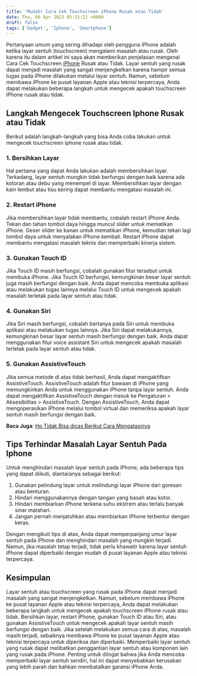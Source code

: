 ```yaml
---
title: 'Mudah! Cara Cek Touchscreen iPhone Rusak atau Tidak'
date: Thu, 06 Apr 2023 05:31:22 +0000
draft: false
tags: ['Gadget', 'Iphone', 'Smartphone']
---
```


Pertanyaan umum yang sering dihadapi oleh pengguna iPhone adalah ketika layar sentuh (touchscreen) mengalami masalah atau rusak. Oleh karena itu dalam artikel ini saya akan memberikan penjelasan mengenai Cara Cek Touchscreen [iPhone](https://www.apple.com/id/iphone/) Rusak atau Tidak. Layar sentuh yang rusak dapat menjadi masalah yang sangat menjengkelkan karena hampir semua tugas pada iPhone dilakukan melalui layar sentuh. Namun, sebelum membawa iPhone ke pusat layanan Apple atau teknisi terpercaya, Anda dapat melakukan beberapa langkah untuk mengecek apakah touchscreen iPhone rusak atau tidak.

Langkah Mengecek Touchscreen Iphone Rusak atau Tidak
----------------------------------------------------

Berikut adalah langkah-langkah yang bisa Anda coba lakukan untuk mengecek touchscreen iphone rusak atau tidak.

### 1\. Bersihkan Layar

Hal pertama yang dapat Anda lakukan adalah membersihkan layar. Terkadang, layar sentuh mungkin tidak berfungsi dengan baik karena ada kotoran atau debu yang menempel di layar. Membersihkan layar dengan kain lembut atau tisu kering dapat membantu mengatasi masalah ini.

### 2\. Restart iPhone

Jika membersihkan layar tidak membantu, cobalah restart iPhone Anda. Tekan dan tahan tombol daya hingga muncul slider untuk mematikan iPhone. Geser slider ke kanan untuk mematikan iPhone, kemudian tekan lagi tombol daya untuk menyalakan iPhone kembali. Restart iPhone dapat membantu mengatasi masalah teknis dan memperbaiki kinerja sistem.

### 3\. Gunakan Touch ID

Jika Touch ID masih berfungsi, cobalah gunakan fitur tersebut untuk membuka iPhone. Jika Touch ID berfungsi, kemungkinan besar layar sentuh juga masih berfungsi dengan baik. Anda dapat mencoba membuka aplikasi atau melakukan tugas lainnya melalui Touch ID untuk mengecek apakah masalah terletak pada layar sentuh atau tidak.

### 4\. Gunakan Siri

Jika Siri masih berfungsi, cobalah bertanya pada Siri untuk membuka aplikasi atau melakukan tugas lainnya. Jika Siri dapat melakukannya, kemungkinan besar layar sentuh masih berfungsi dengan baik. Anda dapat menggunakan fitur voice assistant Siri untuk mengecek apakah masalah terletak pada layar sentuh atau tidak.

### 5\. Gunakan AssistiveTouch

Jika semua metode di atas tidak berhasil, Anda dapat mengaktifkan AssistiveTouch. AssistiveTouch adalah fitur bawaan di iPhone yang memungkinkan Anda untuk menggunakan iPhone tanpa layar sentuh. Anda dapat mengaktifkan AssistiveTouch dengan masuk ke Pengaturan > Aksesibilitas > AssistiveTouch. Dengan AssistiveTouch, Anda dapat mengoperasikan iPhone melalui tombol virtual dan memeriksa apakah layar sentuh masih berfungsi dengan baik.

**Baca Juga**: [Hp Tidak Bisa dicas Berikut Cara Mengatasinya](https://blog.ajiekusumadhany.com/hp-tidak-bisa-dicas/)

Tips Terhindar Masalah Layar Sentuh Pada Iphone
-----------------------------------------------

Untuk menghindari masalah layar sentuh pada iPhone, ada beberapa tips yang dapat diikuti, diantaranya sebagai berikut:

1.  Gunakan pelindung layar untuk melindungi layar iPhone dari goresan atau benturan.
2.  Hindari menggunakannya dengan tangan yang basah atau kotor.
3.  Hindari membiarkan iPhone terkena suhu ekstrem atau terlalu banyak sinar matahari.
4.  Jangan pernah menjatuhkan atau membiarkan iPhone terbentur dengan keras.

Dengan mengikuti tips di atas, Anda dapat memperpanjang umur layar sentuh pada iPhone dan menghindari masalah yang mungkin terjadi. Namun, jika masalah tetap terjadi, tidak perlu khawatir karena layar sentuh iPhone dapat diperbaiki dengan mudah di pusat layanan Apple atau teknisi terpercaya.

Kesimpulan
----------

Layar sentuh atau touchscreen yang rusak pada iPhone dapat menjadi masalah yang sangat menjengkelkan. Namun, sebelum membawa iPhone ke pusat layanan Apple atau teknisi terpercaya, Anda dapat melakukan beberapa langkah untuk mengecek apakah touchscreen iPhone rusak atau tidak. Bersihkan layar, restart iPhone, gunakan Touch ID atau Siri, atau gunakan AssistiveTouch untuk mengecek apakah layar sentuh masih berfungsi dengan baik. Jika setelah melakukan semua cara di atas, masalah masih terjadi, sebaiknya membawa iPhone ke pusat layanan Apple atau teknisi terpercaya untuk diperiksa dan diperbaiki. Memperbaiki layar sentuh yang rusak dapat melibatkan penggantian layar sentuh atau komponen lain yang rusak pada iPhone. Penting untuk diingat bahwa jika Anda mencoba memperbaiki layar sentuh sendiri, hal ini dapat menyebabkan kerusakan yang lebih parah dan bahkan membatalkan garansi iPhone Anda.